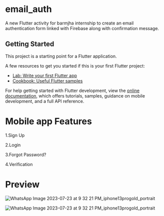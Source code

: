 # email_auth

A new Flutter activity for barmjha internship to create an email authentication form linked with Firebase along with confirmation message.

## Getting Started

This project is a starting point for a Flutter application.

A few resources to get you started if this is your first Flutter project:

- [Lab: Write your first Flutter app](https://docs.flutter.dev/get-started/codelab)
- [Cookbook: Useful Flutter samples](https://docs.flutter.dev/cookbook)

For help getting started with Flutter development, view the
[online documentation](https://docs.flutter.dev/), which offers tutorials,
samples, guidance on mobile development, and a full API reference.

# Mobile app Features
1.Sign Up

2.Login

3.Forgot Password?

4.Verification

# Preview 

![WhatsApp Image 2023-07-23 at 9 32 21 PM_iphone13progold_portrait](https://github.com/RoaaAmin/Email-auth/assets/66753937/fc0f76aa-236b-4099-ac24-04d91bad8e01)

![WhatsApp Image 2023-07-23 at 9 32 21 PM_iphone13progold_portrait](https://github.com/RoaaAmin/Email-auth/assets/66753937/e6fe34ce-68f9-40a0-9487-6436dc3b8958)


